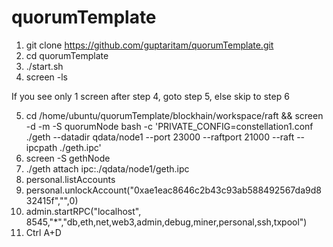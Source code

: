 # quorumTemplate

1. git clone https://github.com/guptaritam/quorumTemplate.git
2. cd quorumTemplate
3. ./start.sh
4. screen -ls 

If you see only 1 screen after step 4, goto step 5, else skip to step 6

5. cd /home/ubuntu/quorumTemplate/blockhain/workspace/raft && screen -d -m -S quorumNode bash -c 'PRIVATE_CONFIG=constellation1.conf ./geth --datadir qdata/node1 --port 23000 --raftport 21000 --raft --ipcpath ./geth.ipc' 
6. screen -S gethNode
7. ./geth attach ipc:./qdata/node1/geth.ipc
8. personal.listAccounts
9. personal.unlockAccount("0xae1eac8646c2b43c93ab588492567da9d832415f","",0)
10. admin.startRPC("localhost", 8545,"*","db,eth,net,web3,admin,debug,miner,personal,ssh,txpool")
11. Ctrl A+D 
